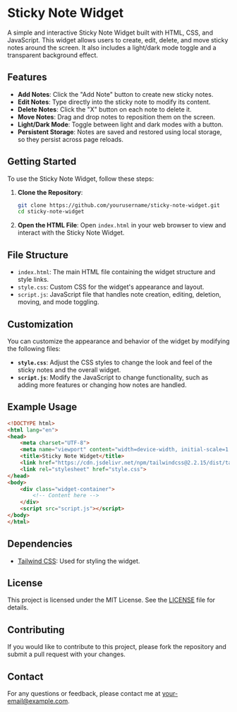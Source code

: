 # Sticky Note Widget

A simple and interactive Sticky Note Widget built with HTML, CSS, and JavaScript. This widget allows users to create, edit, delete, and move sticky notes around the screen. It also includes a light/dark mode toggle and a transparent background effect.

## Features

- **Add Notes**: Click the "Add Note" button to create new sticky notes.
- **Edit Notes**: Type directly into the sticky note to modify its content.
- **Delete Notes**: Click the "X" button on each note to delete it.
- **Move Notes**: Drag and drop notes to reposition them on the screen.
- **Light/Dark Mode**: Toggle between light and dark modes with a button.
- **Persistent Storage**: Notes are saved and restored using local storage, so they persist across page reloads.

## Getting Started

To use the Sticky Note Widget, follow these steps:

1. **Clone the Repository**:
   ```bash
   git clone https://github.com/yourusername/sticky-note-widget.git
   cd sticky-note-widget
   ```

2. **Open the HTML File**:
   Open `index.html` in your web browser to view and interact with the Sticky Note Widget.

## File Structure

- `index.html`: The main HTML file containing the widget structure and style links.
- `style.css`: Custom CSS for the widget's appearance and layout.
- `script.js`: JavaScript file that handles note creation, editing, deletion, moving, and mode toggling.

## Customization

You can customize the appearance and behavior of the widget by modifying the following files:

- **`style.css`**: Adjust the CSS styles to change the look and feel of the sticky notes and the overall widget.
- **`script.js`**: Modify the JavaScript to change functionality, such as adding more features or changing how notes are handled.

## Example Usage

```html
<!DOCTYPE html>
<html lang="en">
<head>
    <meta charset="UTF-8">
    <meta name="viewport" content="width=device-width, initial-scale=1.0">
    <title>Sticky Note Widget</title>
    <link href="https://cdn.jsdelivr.net/npm/tailwindcss@2.2.15/dist/tailwind.min.css" rel="stylesheet">
    <link rel="stylesheet" href="style.css">
</head>
<body>
    <div class="widget-container">
        <!-- Content here -->
    </div>
    <script src="script.js"></script>
</body>
</html>
```

## Dependencies

- [Tailwind CSS](https://tailwindcss.com/): Used for styling the widget.

## License

This project is licensed under the MIT License. See the [LICENSE](LICENSE) file for details.

## Contributing

If you would like to contribute to this project, please fork the repository and submit a pull request with your changes.

## Contact

For any questions or feedback, please contact me at [your-email@example.com](mailto:your-email@example.com).
